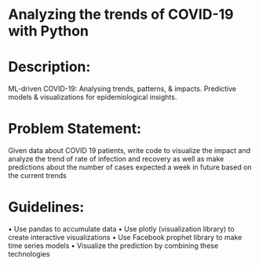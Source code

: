 # Analyzing the trends of COVID-19 with Python

# Description:
ML-driven COVID-19: Analysing trends, patterns, & impacts. Predictive models & visualizations for epidemiological insights.
 
# Problem Statement:
Given data about COVID 19 patients, write code to visualize the impact and analyze the trend
of rate of infection and recovery as well as make predictions about the number of cases
expected a week in future based on the current trends

# Guidelines:
• Use pandas to accumulate data
• Use plotly (visualization library) to create interactive visualizations
• Use Facebook prophet library to make time series models
• Visualize the prediction by combining these technologies
